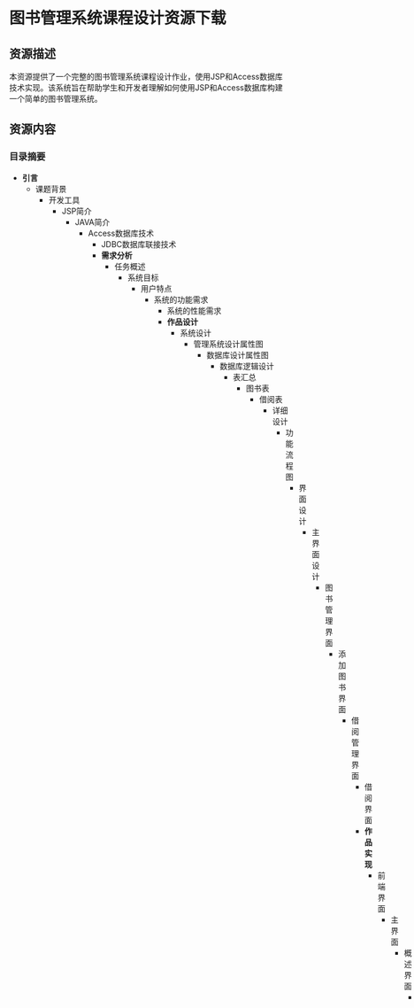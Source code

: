 # 图书管理系统课程设计资源下载

## 资源描述

本资源提供了一个完整的图书管理系统课程设计作业，使用JSP和Access数据库技术实现。该系统旨在帮助学生和开发者理解如何使用JSP和Access数据库构建一个简单的图书管理系统。

## 资源内容

### 目录摘要

- **引言**
  - 课题背景
    - 开发工具
        - JSP简介
            - JAVA简介
                - Access数据库技术
                    - JDBC数据库联接技术
                    - **需求分析**
                      - 任务概述
                          - 系统目标
                              - 用户特点
                                - 系统的功能需求
                                  - 系统的性能需求
                                  - **作品设计**
                                    - 系统设计
                                        - 管理系统设计属性图
                                            - 数据库设计属性图
                                              - 数据库逻辑设计
                                                  - 表汇总
                                                      - 图书表
                                                          - 借阅表
                                                            - 详细设计
                                                                - 功能流程图
                                                                  - 界面设计
                                                                      - 主界面设计
                                                                          - 图书管理界面
                                                                              - 添加图书界面
                                                                                  - 借阅管理界面
                                                                                      - 借阅界面
                                                                                      - **作品实现**
                                                                                        - 前端界面
                                                                                            - 主界面
                                                                                                - 概述界面
                                                                                                    - 添加图书界面
                                                                                                        - 借阅界面
                                                                                                            - 图
                                                                                                            
                                                                                                            ## 使用说明
                                                                                                            
                                                                                                            1. **环境准备**：
                                                                                                               - 确保你已经安装了Java开发环境（JDK）。
                                                                                                                  - 安装并配置Tomcat服务器。
                                                                                                                     - 安装Access数据库，并确保能够通过JDBC连接。
                                                                                                                     
                                                                                                                     2. **导入项目**：
                                                                                                                        - 将下载的资源文件解压到你的工作目录。
                                                                                                                           - 使用Eclipse或其他IDE导入项目。
                                                                                                                           
                                                                                                                           3. **数据库配置**：
                                                                                                                              - 根据你的Access数据库路径，修改JDBC连接字符串。
                                                                                                                                 - 创建数据库表，并导入初始数据（如果有提供）。
                                                                                                                                 
                                                                                                                                 4. **运行项目**：
                                                                                                                                    - 启动Tomcat服务器。
                                                                                                                                       - 访问项目的主界面，开始使用图书管理系统。
                                                                                                                                       
                                                                                                                                       ## 注意事项
                                                                                                                                       
                                                                                                                                       - 本资源仅供学习和参考使用，请勿用于商业用途。
                                                                                                                                       - 如果在使用过程中遇到问题，可以参考文档中的详细设计部分进行排查。
                                                                                                                                       - 欢迎对系统进行改进和扩展，并分享你的成果。
                                                                                                                                       
                                                                                                                                       ## 贡献
                                                                                                                                       
                                                                                                                                       如果你有任何改进建议或发现了bug，欢迎提交issue或pull request。
                                                                                                                                       
                                                                                                                                       ## 许可证
                                                                                                                                       
                                                                                                                                       本资源遵循MIT许可证，详情请参阅LICENSE文件。
                                                                                                                                       
                                                                                                                                       ## 下载链接
                                                                                                                                       [图书管理系统课程设计资源下载分享](https://pan.quark.cn/s/2b00522bf4c3) 
                                                                                                                                       
                                                                                                                                       (备用: [备用下载](https://pan.baidu.com/s/1BJtFJvhnTuq49QXRSXfZPw?pwd=1234))
                                                                                                                                       
                                                                                                                                       ## 说明
                                                                                                                                       
                                                                                                                                       该仓库仅用于学习交流，请勿用于商业用途。
